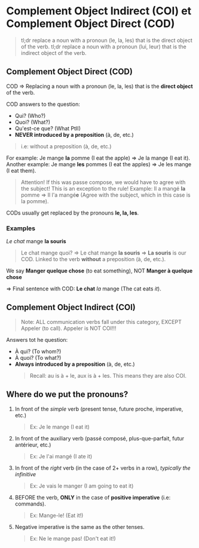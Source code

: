 # Complement Object Indirect (COI) et Complement Object Direct (COD) 

> tl;dr replace a noun with a pronoun (le, la, les) that is the direct object of the verb.
> tl;dr replace a noun with a pronoun (lui, leur) that is the indirect object of the verb.

## Complement Object Direct (COD)

COD => Replacing a noun with a pronoun (le, la, les) that is the **direct object** of the verb.

COD answers to the question:
- Qui? (Who?)
- Quoi? (What?)
- Qu'est-ce que? (What PtII)
- **NEVER introduced by a preposition** (à, de, etc.)

> i.e: without a preposition (à, de, etc.)

For example: Je mange **la** pomme (I eat the apple) => Je la mange (I eat it).
Another example: Je mange **les** pommes (I eat the apples) => Je les mange (I eat them).
> Attention! 
> If this was passe compose, we would have to agree with the subject! This is an exception to the rule!
> Example: Il a mangé **la** pomme => Il l'a mangé**e** (Agree with the subject, which in this case is la pomme).

CODs usually get replaced by the pronouns **le, la, les**.

### Examples

*Le chat* mange **la souris**
> Le chat mange quoi? => Le chat mange **la souris**
=> **La souris** is our COD. Linked to the verb **without** a preposition (à, de, etc.).

We say **Manger quelque chose** (to eat something), NOT **Manger à quelque chose**

=> Final sentence with COD: **Le chat** *la* mange (The cat eats *it*).

## Complement Object Indirect (COI)

> Note: ALL communication verbs fall under this category, EXCEPT Appeler (to call). Appeler is NOT COI!!!

Answers tot he question:

- À qui? (To whom?)
- À quoi? (To what?)
- **Always introduced by a preposition** (à, de, etc.) 
    > Recall: au is à + le, aux is à + les. This means they are also COI.

## Where do we put the pronouns?

1. In front of the *simple* verb (present tense, future proche, imperative, etc.)
    > Ex: Je le mange (I eat it)
2. In front of the auxiliary verb (passé composé, plus-que-parfait, futur antérieur, etc.)
    > Ex: Je l'ai mangé (I ate it)
3. In front of the *right* verb (in the case of 2+ verbs in a row), *typically the infinitive*
    > Ex: Je vais le manger (I am going to eat it)
4. BEFORE the verb, **ONLY** in the case of **positive imperative** (i.e: commands).
    > Ex: Mange-le! (Eat it!)
5. Negative imperative is the same as the other tenses.
    > Ex: Ne le mange pas! (Don't eat it!)
